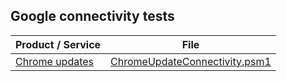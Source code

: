 ## Google connectivity tests

| Product / Service | File |
| -- | -- |
| [Chrome updates](./ChromeBrowser/) | [ChromeUpdateConnectivity.psm1](./ChromeBrowser/ChromeUpdateConnectivity.psm1) |
